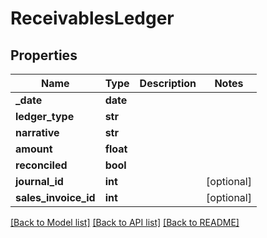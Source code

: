 # ReceivablesLedger

## Properties
Name | Type | Description | Notes
------------ | ------------- | ------------- | -------------
**_date** | **date** |  | 
**ledger_type** | **str** |  | 
**narrative** | **str** |  | 
**amount** | **float** |  | 
**reconciled** | **bool** |  | 
**journal_id** | **int** |  | [optional] 
**sales_invoice_id** | **int** |  | [optional] 

[[Back to Model list]](../README.md#documentation-for-models) [[Back to API list]](../README.md#documentation-for-api-endpoints) [[Back to README]](../README.md)


